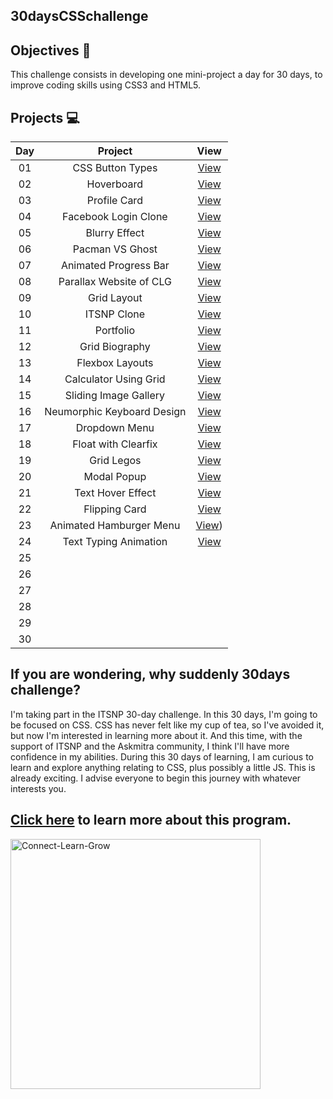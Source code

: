 ## 30daysCSSchallenge

## Objectives 🎯
This challenge consists in developing one mini-project a day for 30 days, to improve coding skills using CSS3 and HTML5.

## Projects 💻

|Day|Project|View
|:--:|:--:|:--:|
|01|CSS Button Types|[View](https://codepen.io/shresthaneri/full/mdXWeXG)|
|02|Hoverboard|[View](https://codepen.io/shresthaneri/full/YzeVbLX)|
|03|Profile Card|[View](https://codepen.io/shresthaneri/full/dydRRxz)|
|04|Facebook Login Clone|[View](https://codepen.io/shresthaneri/full/dydzvOz)|
|05|Blurry Effect|[View](https://codepen.io/shresthaneri/full/GRQvVVP)|
|06|Pacman VS Ghost|[View](https://codepen.io/shresthaneri/full/LYQzqJJ)|
|07|Animated Progress Bar|[View](https://codepen.io/shresthaneri/full/poadWOb)|
|08|Parallax Website of CLG|[View](https://codepen.io/shresthaneri/full/jOZZMqG)|
|09|Grid Layout|[View](https://codepen.io/shresthaneri/full/KKQQGqE)|
|10|ITSNP Clone|[View](https://codepen.io/shresthaneri/full/wvyjqQz)
|11|Portfolio|[View](https://codepen.io/shresthaneri/full/oNEmZOx)
|12|Grid Biography|[View](https://codepen.io/shresthaneri/full/VwQBJMK)
|13|Flexbox Layouts|[View](https://codepen.io/shresthaneri/full/oNEPqJL)
|14|Calculator Using Grid|[View](https://codepen.io/shresthaneri/full/YzeJjay)|
|15|Sliding Image Gallery|[View](https://codepen.io/shresthaneri/full/ZErqNYW)|
|16|Neumorphic Keyboard Design|[View](https://codepen.io/shresthaneri/full/qBxQPEj)|
|17|Dropdown Menu|[View](https://codepen.io/shresthaneri/full/QWQzOBp)|
|18|Float with Clearfix|[View](https://codepen.io/shresthaneri/full/xxYmjoZ)|
|19|Grid Legos|[View](https://codepen.io/shresthaneri/full/QWQYpYx)|
|20|Modal Popup|[View](https://codepen.io/shresthaneri/full/yLvwbBx)|
|21|Text Hover Effect|[View](https://codepen.io/shresthaneri/full/mdXomQX)|
|22|Flipping Card|[View](https://codepen.io/shresthaneri/full/QWQogPE)|
|23|Animated Hamburger Menu|[View](https://codepen.io/shresthaneri/full/ZErPdGY))|
|24|Text Typing Animation|[View](https://codepen.io/shresthaneri/full/NWymqby)|
|25|[]()|
|26|[]()|
|27|[]()|
|28|[]()|
|29|[]()|
|30|[]()|

## If you are wondering, why suddenly 30days challenge?

I'm taking part in the ITSNP 30-day challenge. In this 30 days, I'm going to be focused on CSS. CSS has never felt like my cup of tea, so I've avoided it, but now I'm interested in learning more about it. And this time, with the support of ITSNP and the Askmitra community, I think I'll have more confidence in my abilities. During this 30 days of learning, I am curious to learn and explore anything relating to CSS, plus possibly a little JS. This is already exciting.  I advise everyone to begin this journey with whatever interests you. 

## [Click here](https://askmitra.com/clg) to learn more about this program.
<img src="https://askmitra.com/wp-content/uploads/2022/04/askmitra.jpg" width="400px" height="400px" alt="Connect-Learn-Grow"/>
